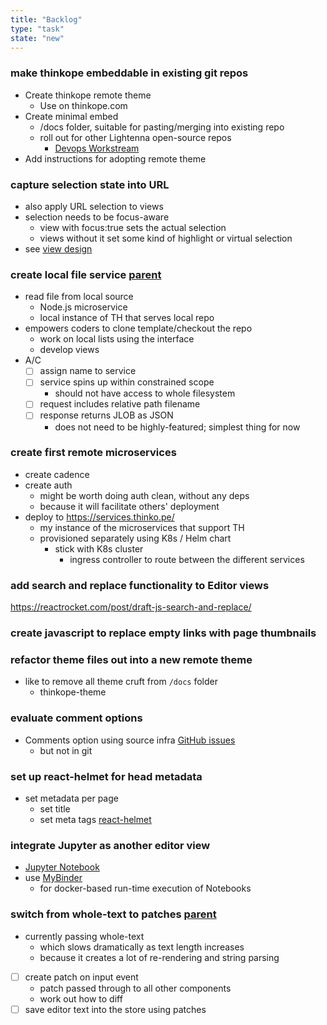 ```yaml
---
title: "Backlog"
type: "task"
state: "new"
---
```


### make thinkope embeddable in existing git repos
* Create thinkope remote theme
    * Use on thinkope.com
* Create minimal embed
    * /docs folder, suitable for pasting/merging into existing repo
    * roll out for other Lightenna open-source repos
        * [Devops Workstream](https://github.com/lightenna/devops-workstream)
* Add instructions for adopting remote theme

### capture selection state into URL
+ also apply URL selection to views
+ selection needs to be focus-aware
    + view with focus:true sets the actual selection
    + views without it set some kind of highlight or virtual selection
+ see [view design](/tech/view-design)

### create local file service [parent](/project/user-stories/user-can-view-a-thinkope)
+ read file from local source
    + Node.js microservice
    + local instance of TH that serves local repo
+ empowers coders to clone template/checkout the repo
    + work on local lists using the interface
    + develop views
+ A/C
    + [ ] assign name to service
    + [ ] service spins up within constrained scope
        + should not have access to whole filesystem
    + [ ] request includes relative path filename
    + [ ] response returns JLOB as JSON
        + does not need to be highly-featured; simplest thing for now

### create first remote microservices
+ create cadence
+ create auth
    + might be worth doing auth clean, without any deps
    + because it will facilitate others' deployment
+ deploy to https://services.thinko.pe/
    + my instance of the microservices that support TH
    + provisioned separately using K8s / Helm chart
        + stick with K8s cluster
            + ingress controller to route between the different services

### add search and replace functionality to Editor views
https://reactrocket.com/post/draft-js-search-and-replace/

### create javascript to replace empty links with page thumbnails

### refactor theme files out into a new remote theme
+ like to remove all theme cruft from `/docs` folder
    + thinkope-theme

### evaluate comment options
+ Comments option using source infra
[GitHub issues](https://aristath.github.io/blog/static-site-comments-using-github-issues-api)
    - but not in git

### set up react-helmet for head metadata
+ set metadata per page
    + set title
    + set meta tags
[react-helmet](https://www.npmjs.com/package/react-helmet)

### integrate Jupyter as another editor view
+ [Jupyter Notebook](https://jupyter.org/)
+ use [MyBinder](https://mybinder.readthedocs.io/en/latest/)
    + for docker-based run-time execution of Notebooks

### switch from whole-text to patches [parent](/project/user-stories/user-can-view-a-thinkope)
+ currently passing whole-text
  - which slows dramatically as text length increases
  + because it creates a lot of re-rendering and string parsing
+ [ ] create patch on input event
  + patch passed through to all other components
  + work out how to diff
+ [ ] save editor text into the store using patches

